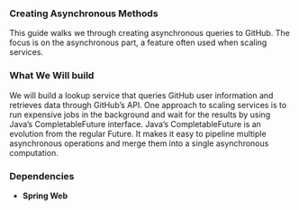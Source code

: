 ### Creating Asynchronous Methods

This guide walks we through creating asynchronous 
queries to GitHub. The focus is on the asynchronous 
part, a feature often used when scaling services.

### What We Will build

We will build a lookup service that queries GitHub 
user information and retrieves data through GitHub’s 
API. One approach to scaling services is to run 
expensive jobs in the background and wait for the 
results by using Java’s CompletableFuture interface. 
Java’s CompletableFuture is an evolution from the 
regular Future. It makes it easy to pipeline multiple 
asynchronous operations and merge them into a single 
asynchronous computation.

### Dependencies

* **Spring Web**